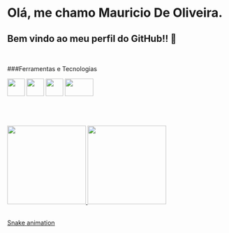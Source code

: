 # Olá, me chamo Mauricio De Oliveira. 
## Bem vindo ao meu perfil do GitHub!! 👋
<br>



###Ferramentas e Tecnologias
<br>

<p align="center">

  <img src="https://cdn.jsdelivr.net/gh/devicons/devicon/icons/c/c-plain.svg" width="40" height="40"/>      <img src="https://cdn.jsdelivr.net/gh/devicons/devicon/icons/git/git-original-wordmark.svg" width="40" height="40"/>       <img src="https://cdn.jsdelivr.net/gh/devicons/devicon/icons/github/github-original-wordmark.svg" width="40" height="40"/>       <img src="https://cdn.jsdelivr.net/gh/devicons/devicon/icons/linux/linux-original.svg" width="65" height="40"/>
</p>  <br><br><br>
          
<div>
<a href="https://github.com/OliverM1981">
<img height="180em" src="https://github-readme-stats.vercel.app/api/top-langs/?username=OliverM1981&layout=compact&langs_count=7&theme=dracula"/>
<img height="180em" src="https://github-readme-stats.vercel.app/api?username=OliverM1981&show_icons=true&theme=dracula&include_all_commits=true&count_private=true"/>
</div><br>

        
          
          
[Snake animation](https://github.com/OliverM1981/OliverM1981/blob/output/github-contribution-grid-snake.svg)


<!--
**OliverM1981/OliverM1981** is a ✨ _special_ ✨ repository because its `README.md` (this file) appears on your GitHub profile.

Here are some ideas to get you started:

- 🔭 I’m currently working on ...
- 🌱 I’m currently learning ...
- 👯 I’m looking to collaborate on ...
- 🤔 I’m looking for help with ...
- 💬 Ask me about ...
- 📫 How to reach me: ...
- 😄 Pronouns: ...
- ⚡ Fun fact: ...
-->
